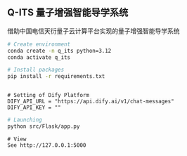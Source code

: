 <h2> Q-ITS 量子增强智能导学系统 </h2> 
借助中国电信天衍量子云计算平台实现的量子增强智能导学系统

```sh
# Create environment
conda create -n q_its python=3.12 
conda activate q_its

# Install packages
pip install -r requirements.txt
```

```aiignore

# Setting of Dify Platform
DIFY_API_URL = "https://api.dify.ai/v1/chat-messages"
DIFY_API_KEY = "" 
```

```sh
# Launching
python src/Flask/app.py
```

```aiignore
# View
See http://127.0.0.1:5000
```

